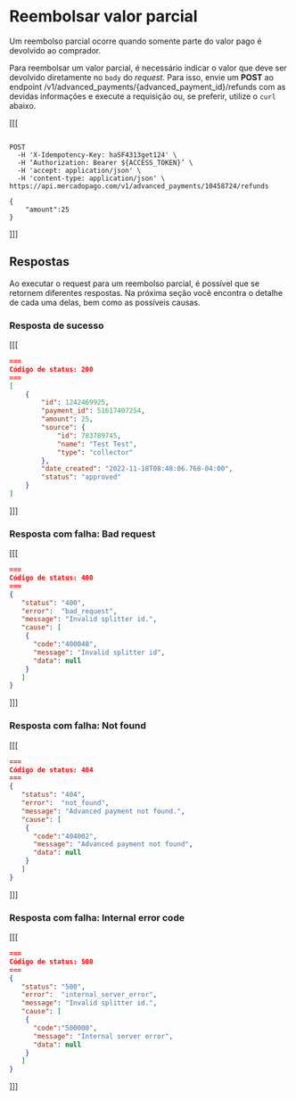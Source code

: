 # Reembolsar valor parcial

Um reembolso parcial ocorre quando somente parte do valor pago é devolvido ao comprador. 

Para reembolsar um valor parcial, é necessário indicar o valor que deve ser devolvido diretamente no `body` do _request_. Para isso, envie um **POST** ao endpoint /v1/advanced_payments/{advanced_payment_id}/refunds com as devidas informações e execute a requisição ou, se preferir, utilize o `curl` abaixo.

[[[
```curl

POST
  -H 'X-Idempotency-Key: haSF4313get124' \
  -H ‘Authorization: Bearer ${ACCESS_TOKEN}’ \
  -H 'accept: application/json' \
  -H 'content-type: application/json' \
https://api.mercadopago.com/v1/advanced_payments/10458724/refunds

{
    "amount":25
}

```
]]]

## Respostas

Ao executar o request para um reembolso parcial, é possível que se retornem diferentes respostas. Na próxima seção você encontra o detalhe de cada uma delas, bem como as possíveis causas.

### Resposta de sucesso

[[[
```Json
===
Código de status: 200
===
[
    {
        "id": 1242469925,
        "payment_id": 51617407254,
        "amount": 25,
        "source": {
            "id": 783789745,
            "name": "Test Test",
            "type": "collector"
        },
        "date_created": "2022-11-18T08:48:06.768-04:00",
        "status": "approved"
    }
]

```
]]]



### Resposta com falha: Bad request

[[[
```Json
===
Código de status: 400
===
{
   "status": "400",
   "error":  "bad_request",
   "message": "Invalid splitter id.",
   "cause": [
    {
      "code":"400048",
      "message": "Invalid splitter id",
      "data": null
    }
   ]
}

```
]]]


### Resposta com falha: Not found

[[[
```Json
===
Código de status: 404
===
{
   "status": "404",
   "error":  "not_found",
   "message": "Advanced payment not found.",
   "cause": [
    {
      "code":"404002",
      "message": "Advanced payment not found",
      "data": null
    }
   ]
}

```
]]]


### Resposta com falha: Internal error code

[[[
```Json
===
Código de status: 500
===
{
   "status": "500",
   "error":  "internal_server_error",
   "message": "Invalid splitter id.",
   "cause": [
    {
      "code":"500000",
      "message": "Internal server error",
      "data": null
    }
   ]
}

```
]]]

